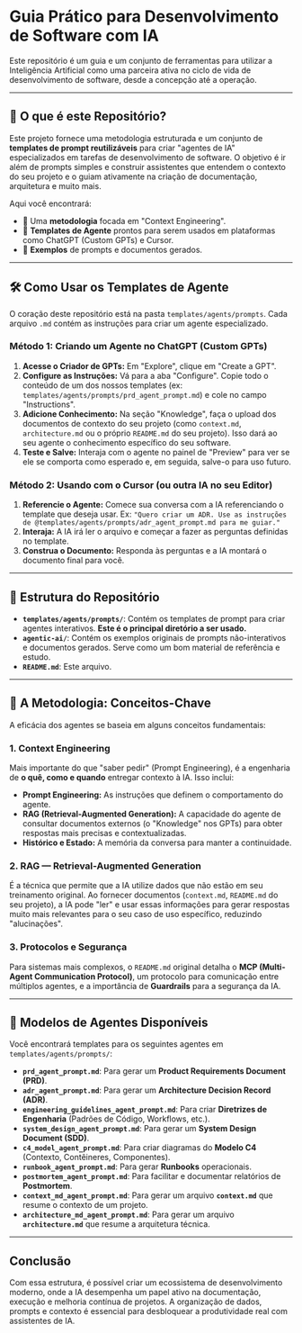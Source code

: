 # Guia Prático para Desenvolvimento de Software com IA

Este repositório é um guia e um conjunto de ferramentas para utilizar a Inteligência Artificial como uma parceira ativa no ciclo de vida de desenvolvimento de software, desde a concepção até a operação.

---

## 🚀 O que é este Repositório?

Este projeto fornece uma metodologia estruturada e um conjunto de **templates de prompt reutilizáveis** para criar "agentes de IA" especializados em tarefas de desenvolvimento de software. O objetivo é ir além de prompts simples e construir assistentes que entendem o contexto do seu projeto e o guiam ativamente na criação de documentação, arquitetura e muito mais.

Aqui você encontrará:
- 📖 Uma **metodologia** focada em "Context Engineering".
- 🤖 **Templates de Agente** prontos para serem usados em plataformas como ChatGPT (Custom GPTs) e Cursor.
- 📝 **Exemplos** de prompts e documentos gerados.

---

## 🛠️ Como Usar os Templates de Agente

O coração deste repositório está na pasta `templates/agents/prompts`. Cada arquivo `.md` contém as instruções para criar um agente especializado.

### Método 1: Criando um Agente no ChatGPT (Custom GPTs)

1.  **Acesse o Criador de GPTs:** Em "Explore", clique em "Create a GPT".
2.  **Configure as Instruções:** Vá para a aba "Configure". Copie todo o conteúdo de um dos nossos templates (ex: `templates/agents/prompts/prd_agent_prompt.md`) e cole no campo "Instructions".
3.  **Adicione Conhecimento:** Na seção "Knowledge", faça o upload dos documentos de contexto do seu projeto (como `context.md`, `architecture.md` ou o próprio `README.md` do seu projeto). Isso dará ao seu agente o conhecimento específico do seu software.
4.  **Teste e Salve:** Interaja com o agente no painel de "Preview" para ver se ele se comporta como esperado e, em seguida, salve-o para uso futuro.

### Método 2: Usando com o Cursor (ou outra IA no seu Editor)

1.  **Referencie o Agente:** Comece sua conversa com a IA referenciando o template que deseja usar. Ex: `"Quero criar um ADR. Use as instruções de @templates/agents/prompts/adr_agent_prompt.md para me guiar."`
2.  **Interaja:** A IA irá ler o arquivo e começar a fazer as perguntas definidas no template.
3.  **Construa o Documento:** Responda às perguntas e a IA montará o documento final para você.

---

## 📁 Estrutura do Repositório

- **`templates/agents/prompts/`**: Contém os templates de prompt para criar agentes interativos. **Este é o principal diretório a ser usado.**
- **`agentic-ai/`**: Contém os exemplos originais de prompts não-interativos e documentos gerados. Serve como um bom material de referência e estudo.
- **`README.md`**: Este arquivo.

---

## 🧠 A Metodologia: Conceitos-Chave

A eficácia dos agentes se baseia em alguns conceitos fundamentais:

### 1. Context Engineering
Mais importante do que "saber pedir" (Prompt Engineering), é a engenharia de **o quê, como e quando** entregar contexto à IA. Isso inclui:
- **Prompt Engineering:** As instruções que definem o comportamento do agente.
- **RAG (Retrieval-Augmented Generation):** A capacidade do agente de consultar documentos externos (o "Knowledge" nos GPTs) para obter respostas mais precisas e contextualizadas.
- **Histórico e Estado:** A memória da conversa para manter a continuidade.

### 2. RAG — Retrieval-Augmented Generation
É a técnica que permite que a IA utilize dados que não estão em seu treinamento original. Ao fornecer documentos (`context.md`, `README.md` do seu projeto), a IA pode "ler" e usar essas informações para gerar respostas muito mais relevantes para o seu caso de uso específico, reduzindo "alucinações".

### 3. Protocolos e Segurança
Para sistemas mais complexos, o `README.md` original detalha o **MCP (Multi-Agent Communication Protocol)**, um protocolo para comunicação entre múltiplos agentes, e a importância de **Guardrails** para a segurança da IA.

---

## 🤖 Modelos de Agentes Disponíveis

Você encontrará templates para os seguintes agentes em `templates/agents/prompts/`:

-   **`prd_agent_prompt.md`**: Para gerar um **Product Requirements Document (PRD)**.
-   **`adr_agent_prompt.md`**: Para gerar um **Architecture Decision Record (ADR)**.
-   **`engineering_guidelines_agent_prompt.md`**: Para criar **Diretrizes de Engenharia** (Padrões de Código, Workflows, etc.).
-   **`system_design_agent_prompt.md`**: Para gerar um **System Design Document (SDD)**.
-   **`c4_model_agent_prompt.md`**: Para criar diagramas do **Modelo C4** (Contexto, Contêineres, Componentes).
-   **`runbook_agent_prompt.md`**: Para gerar **Runbooks** operacionais.
-   **`postmortem_agent_prompt.md`**: Para facilitar e documentar relatórios de **Postmortem**.
-   **`context_md_agent_prompt.md`**: Para gerar um arquivo **`context.md`** que resume o contexto de um projeto.
-   **`architecture_md_agent_prompt.md`**: Para gerar um arquivo **`architecture.md`** que resume a arquitetura técnica.

---

## Conclusão

Com essa estrutura, é possível criar um ecossistema de desenvolvimento moderno, onde a IA desempenha um papel ativo na documentação, execução e melhoria contínua de projetos. A organização de dados, prompts e contexto é essencial para desbloquear a produtividade real com assistentes de IA.
